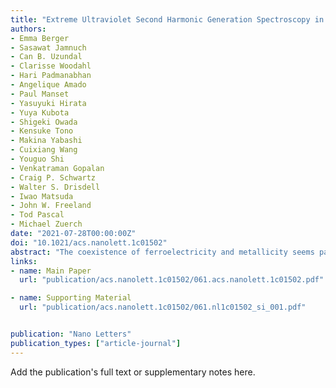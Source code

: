 ```yaml
---
title: "Extreme Ultraviolet Second Harmonic Generation Spectroscopy in a Polar Metal"
authors:
- Emma Berger
- Sasawat Jamnuch
- Can B. Uzundal
- Clarisse Woodahl
- Hari Padmanabhan
- Angelique Amado
- Paul Manset
- Yasuyuki Hirata
- Yuya Kubota
- Shigeki Owada
- Kensuke Tono
- Makina Yabashi
- Cuixiang Wang
- Youguo Shi
- Venkatraman Gopalan
- Craig P. Schwartz
- Walter S. Drisdell
- Iwao Matsuda
- John W. Freeland
- Tod Pascal
- Michael Zuerch
date: "2021-07-28T00:00:00Z"
doi: "10.1021/acs.nanolett.1c01502"
abstract: "The coexistence of ferroelectricity and metallicity seems paradoxical, since the itinerant electrons in metals should screen the long-range dipole interactions necessary for dipole ordering. The recent discovery of the polar metal LiOsO3 was therefore surprising [as discussed earlier in Y. Shi et al., Nat. Mater. 2013, 12, 1024]. It is thought that the coordination preferences of the Li play a key role in stabilizing the LiOsO3 polar metal phase, but an investigation from the combined viewpoints of core-state specificity and symmetry has yet to be done. Here, we apply the novel technique of extreme ultraviolet second harmonic generation (XUV-SHG) and find a sensitivity to the broken inversion symmetry in the polar metal phase of LiOsO3 with an enhanced feature above the Li K-edge that reflects the degree of Li atom displacement as corroborated by density functional theory calculations. These results pave the way for time-resolved probing of symmetry-breaking structural phase transitions on femtosecond time scales with element specificity."
links:
- name: Main Paper
  url: "publication/acs.nanolett.1c01502/061.acs.nanolett.1c01502.pdf"

- name: Supporting Material
  url: "publication/acs.nanolett.1c01502/061.nl1c01502_si_001.pdf"


publication: "Nano Letters"
publication_types: ["article-journal"]
---
```


Add the publication's full text or supplementary notes here.
